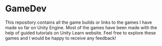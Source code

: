 # GameDev
This repository contains all the game builds or links to the games I have made so far on Unity Engine. Most of the games have been made with the help of guided tutorials on Unity Learn website. Feel free to explore these games and I would be happy to receive any feedback!
